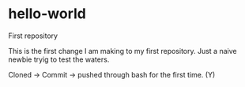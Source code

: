 # hello-world
First repository

This is the first change I am making to my first repository. Just a naive newbie tryig to test the waters.

Cloned -> Commit -> pushed through bash for the first time.
 (Y)